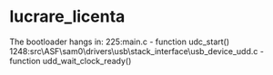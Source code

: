# lucrare_licenta

The bootloader hangs in:
 225:main.c - function udc_start()
1248:src\ASF\sam0\drivers\usb\stack_interface\usb_device_udd.c  - function udd_wait_clock_ready()
